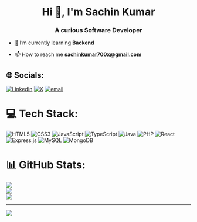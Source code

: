 <h1 align="center">Hi 👋, I'm Sachin Kumar</h1>
<h3 align="center">A curious Software Developer</h3>

- 🌱 I’m currently learning **Backend**

- 📫 How to reach me **sachinkumar700x@gmail.com**

## 🌐 Socials:
[![LinkedIn](https://img.shields.io/badge/LinkedIn-%230077B5.svg?logo=linkedin&logoColor=white)](https://linkedin.com/in/sachinkumar700x) [![X](https://img.shields.io/badge/X-black.svg?logo=X&logoColor=white)](https://x.com/sachinkumar700x) [![email](https://img.shields.io/badge/Email-D14836?logo=gmail&logoColor=white)](mailto:sachinkumar700x@gmail.com) 

# 💻 Tech Stack:
![HTML5](https://img.shields.io/badge/html5-%23E34F26.svg?style=for-the-badge&logo=html5&logoColor=white) ![CSS3](https://img.shields.io/badge/css3-%231572B6.svg?style=for-the-badge&logo=css3&logoColor=white) ![JavaScript](https://img.shields.io/badge/javascript-%23323330.svg?style=for-the-badge&logo=javascript&logoColor=%23F7DF1E) ![TypeScript](https://img.shields.io/badge/typescript-%23007ACC.svg?style=for-the-badge&logo=typescript&logoColor=white) ![Java](https://img.shields.io/badge/java-%23ED8B00.svg?style=for-the-badge&logo=openjdk&logoColor=white) ![PHP](https://img.shields.io/badge/php-%23777BB4.svg?style=for-the-badge&logo=php&logoColor=white) ![React](https://img.shields.io/badge/react-%2320232a.svg?style=for-the-badge&logo=react&logoColor=%2361DAFB) ![Express.js](https://img.shields.io/badge/express.js-%23404d59.svg?style=for-the-badge&logo=express&logoColor=%2361DAFB) ![MySQL](https://img.shields.io/badge/mysql-4479A1.svg?style=for-the-badge&logo=mysql&logoColor=white) ![MongoDB](https://img.shields.io/badge/MongoDB-%234ea94b.svg?style=for-the-badge&logo=mongodb&logoColor=white)
# 📊 GitHub Stats:
![](https://github-readme-stats.vercel.app/api?username=sachinkumar700x&theme=dark&hide_border=false&include_all_commits=false&count_private=false)<br/>
![](https://nirzak-streak-stats.vercel.app/?user=sachinkumar700x&theme=dark&hide_border=false)<br/>
![](https://github-readme-stats.vercel.app/api/top-langs/?username=sachinkumar700x&theme=dark&hide_border=false&include_all_commits=false&count_private=false&layout=compact)

---
[![](https://visitcount.itsvg.in/api?id=sachinkumar700x&icon=0&color=0)](https://visitcount.itsvg.in)


